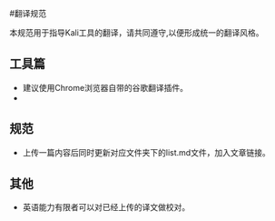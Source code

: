 #翻译规范

本规范用于指导Kali工具的翻译，请共同遵守,以便形成统一的翻译风格。

## 工具篇

- 建议使用Chrome浏览器自带的谷歌翻译插件。
- 
## 规范

- 上传一篇内容后同时更新对应文件夹下的list.md文件，加入文章链接。

## 其他
- 英语能力有限者可以对已经上传的译文做校对。
